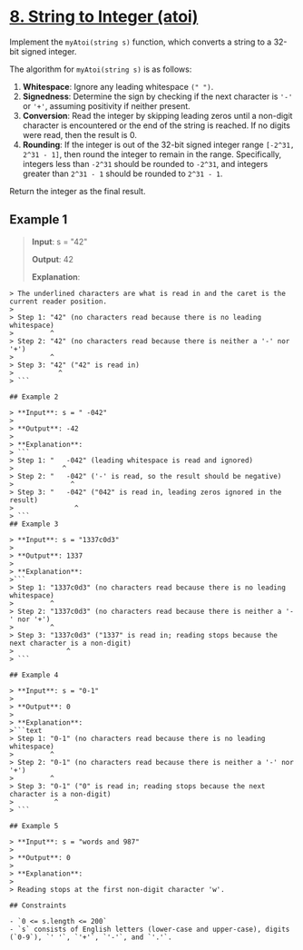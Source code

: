 # [8. String to Integer (atoi)](https://leetcode.com/problems/string-to-integer-atoi/description/)

Implement the `myAtoi(string s)` function, which converts a string to a 32-bit signed integer.

The algorithm for `myAtoi(string s)` is as follows:

1. **Whitespace**: Ignore any leading whitespace `(" ")`.
2. **Signedness**: Determine the sign by checking if the next character is `'-'` or `'+'`, assuming positivity if neither present.
3. **Conversion**: Read the integer by skipping leading zeros until a non-digit character is encountered or the end of the string is reached. If no digits were read, then the result is 0.
4. **Rounding**: If the integer is out of the 32-bit signed integer range `[-2^31, 2^31 - 1]`, then round the integer to remain in the range. Specifically, integers less than `-2^31` should be rounded to `-2^31`, and integers greater than `2^31 - 1` should be rounded to `2^31 - 1`.

Return the integer as the final result.

## Example 1

> **Input**: s = "42"
>
> **Output**: 42
>
> **Explanation**:
>
```text
> The underlined characters are what is read in and the caret is the current reader position.
>
> Step 1: "42" (no characters read because there is no leading whitespace)
>         ^
> Step 2: "42" (no characters read because there is neither a '-' nor '+')
>         ^
> Step 3: "42" ("42" is read in)
>           ^
> ```

## Example 2

> **Input**: s = " -042"
>
> **Output**: -42
>
> **Explanation**:
> ```
> Step 1: "   -042" (leading whitespace is read and ignored)
>            ^
> Step 2: "   -042" ('-' is read, so the result should be negative)
>              ^
> Step 3: "   -042" ("042" is read in, leading zeros ignored in the result)
>               ^
> ```
## Example 3

> **Input**: s = "1337c0d3"
>
> **Output**: 1337
>
> **Explanation**:
>```
> Step 1: "1337c0d3" (no characters read because there is no leading whitespace)
>         ^
> Step 2: "1337c0d3" (no characters read because there is neither a '-' nor '+')
>         ^
> Step 3: "1337c0d3" ("1337" is read in; reading stops because the next character is a non-digit)
>             ^
> ```

## Example 4

> **Input**: s = "0-1"
>
> **Output**: 0
>
> **Explanation**:
>```text
> Step 1: "0-1" (no characters read because there is no leading whitespace)
>         ^
> Step 2: "0-1" (no characters read because there is neither a '-' nor '+')
>         ^
> Step 3: "0-1" ("0" is read in; reading stops because the next character is a non-digit)
>          ^
> ```

## Example 5

> **Input**: s = "words and 987"
>
> **Output**: 0
>
> **Explanation**:
>
> Reading stops at the first non-digit character 'w'.

## Constraints

- `0 <= s.length <= 200`
- `s` consists of English letters (lower-case and upper-case), digits (`0-9`), `' '`, `'+'`, `'-'`, and `'.'`.
